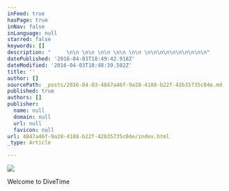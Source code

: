 ```yaml
---
inFeed: true
hasPage: true
inNav: false
inLanguage: null
starred: false
keywords: []
description: "     \n\n \n\n \n\n \n\n \n\n \n\n\n\n\n\n\n\n\n\n"
datePublished: '2016-04-03T18:49:42.918Z'
dateModified: '2016-04-03T18:48:39.502Z'
title: ''
author: []
sourcePath: _posts/2016-04-03-4847a46f-9a28-4188-b22f-42b35735c04e.md
published: true
authors: []
publisher:
  name: null
  domain: null
  url: null
  favicon: null
url: 4847a46f-9a28-4188-b22f-42b35735c04e/index.html
_type: Article

---
```

![](https://the-grid-user-content.s3-us-west-2.amazonaws.com/0f7c79f1-991a-4036-9d40-572c7554c435.jpg)

Welcome to DiveTime